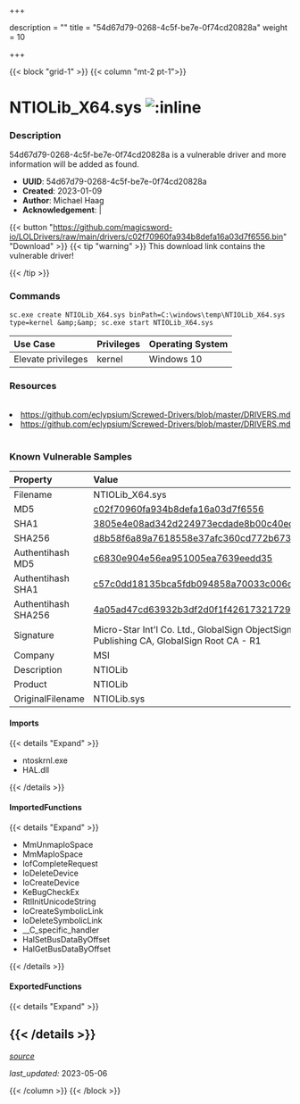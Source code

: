 +++

description = ""
title = "54d67d79-0268-4c5f-be7e-0f74cd20828a"
weight = 10

+++


{{< block "grid-1" >}}
{{< column "mt-2 pt-1">}}


# NTIOLib_X64.sys ![:inline](/images/twitter_verified.png) 


### Description

54d67d79-0268-4c5f-be7e-0f74cd20828a is a vulnerable driver and more information will be added as found.
- **UUID**: 54d67d79-0268-4c5f-be7e-0f74cd20828a
- **Created**: 2023-01-09
- **Author**: Michael Haag
- **Acknowledgement**:  | [](https://twitter.com/)

{{< button "https://github.com/magicsword-io/LOLDrivers/raw/main/drivers/c02f70960fa934b8defa16a03d7f6556.bin" "Download" >}}
{{< tip "warning" >}}
This download link contains the vulnerable driver!

{{< /tip >}}

### Commands

```
sc.exe create NTIOLib_X64.sys binPath=C:\windows\temp\NTIOLib_X64.sys     type=kernel &amp;&amp; sc.exe start NTIOLib_X64.sys
```

| Use Case | Privileges | Operating System | 
|:---- | ---- | ---- |
| Elevate privileges | kernel | Windows 10 |

### Resources
<br>
<li><a href=" https://github.com/eclypsium/Screwed-Drivers/blob/master/DRIVERS.md"> https://github.com/eclypsium/Screwed-Drivers/blob/master/DRIVERS.md</a></li>
<li><a href="https://github.com/eclypsium/Screwed-Drivers/blob/master/DRIVERS.md">https://github.com/eclypsium/Screwed-Drivers/blob/master/DRIVERS.md</a></li>
<br>

### Known Vulnerable Samples

| Property           | Value |
|:-------------------|:------|
| Filename           | NTIOLib_X64.sys |
| MD5                | [c02f70960fa934b8defa16a03d7f6556](https://www.virustotal.com/gui/file/c02f70960fa934b8defa16a03d7f6556) |
| SHA1               | [3805e4e08ad342d224973ecdade8b00c40ed31be](https://www.virustotal.com/gui/file/3805e4e08ad342d224973ecdade8b00c40ed31be) |
| SHA256             | [d8b58f6a89a7618558e37afc360cd772b6731e3ba367f8d58734ecee2244a530](https://www.virustotal.com/gui/file/d8b58f6a89a7618558e37afc360cd772b6731e3ba367f8d58734ecee2244a530) |
| Authentihash MD5   | [c6830e904e56ea951005ea7639eedd35](https://www.virustotal.com/gui/search/authentihash%253Ac6830e904e56ea951005ea7639eedd35) |
| Authentihash SHA1  | [c57c0dd18135bca5fdb094858a70033c006cd281](https://www.virustotal.com/gui/search/authentihash%253Ac57c0dd18135bca5fdb094858a70033c006cd281) |
| Authentihash SHA256| [4a05ad47cd63932b3df2d0f1f42617321729772211bec651fe061140d3e75957](https://www.virustotal.com/gui/search/authentihash%253A4a05ad47cd63932b3df2d0f1f42617321729772211bec651fe061140d3e75957) |
| Signature         | Micro-Star Int&#39;l Co. Ltd., GlobalSign ObjectSign CA, GlobalSign Primary Object Publishing CA, GlobalSign Root CA - R1   |
| Company           | MSI |
| Description       | NTIOLib |
| Product           | NTIOLib |
| OriginalFilename  | NTIOLib.sys |


#### Imports
{{< details "Expand" >}}
* ntoskrnl.exe
* HAL.dll

{{< /details >}}
#### ImportedFunctions
{{< details "Expand" >}}
* MmUnmapIoSpace
* MmMapIoSpace
* IofCompleteRequest
* IoDeleteDevice
* IoCreateDevice
* KeBugCheckEx
* RtlInitUnicodeString
* IoCreateSymbolicLink
* IoDeleteSymbolicLink
* __C_specific_handler
* HalSetBusDataByOffset
* HalGetBusDataByOffset

{{< /details >}}
#### ExportedFunctions
{{< details "Expand" >}}

{{< /details >}}
-----



[*source*](https://github.com/magicsword-io/LOLDrivers/tree/main/yaml/54d67d79-0268-4c5f-be7e-0f74cd20828a.yaml)

*last_updated:* 2023-05-06








{{< /column >}}
{{< /block >}}
